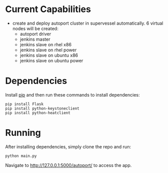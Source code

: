 Current Capabilities
========
 - create and deploy autoport cluster in supervessel automatically. 6 virtual nodes will be created:
     - autoport driver
     - jenkins master
     - jenkins slave on rhel x86
     - jenkins slave on rhel power
     - jenkins slave on ubuntu x86
     - jenkins slave on ubuntu power


Dependencies
========
Install [pip](https://pip.pypa.io/en/latest/installing.html) and then run these commands to install dependencies:

    pip install Flask
    pip install python-keystoneclient
    pip install python-heatclient

Running
========
After installing dependencies, simply clone the repo and run:

    python main.py

Navigate to http://127.0.0.1:5000/autoport/ to access the app.
